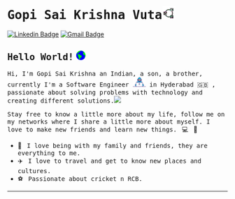 # <samp>Gopi Sai Krishna Vuta</samp><img src="https://github.com/SaiKrishnaVuta/SaiKrishnaVuta/blob/main/VGSK_LOGO.jpg" width="30px">

[![Linkedin Badge](https://img.shields.io/badge/LinkedIn-%230077B5.svg?&style=flat-square&logo=linkedin&logoColor=white&color=071A2C&link=https://www.linkedin.com/in/gopisaikrishnavuta/)](https://www.linkedin.com/in/gopisaikrishnavuta/)
[![Gmail Badge](https://img.shields.io/badge/Gmail-%231877F2.svg?&style=flat-square&logo=gmail&logoColor=white&color=071A2C&link=mailto:saikrishnavuta7@gmail.com)](saikrishnavuta7@gmail.com)

## <samp>Hello World!</samp> <img src="https://github.com/SaiKrishnaVuta/SaiKrishnaVuta/blob/main/earth.gif" width="22px">

<samp>Hi, I'm Gopi Sai Krishna an Indian, a son, a brother, currently I'm a Software Engineer <img src="https://github.com/SaiKrishnaVuta/SaiKrishnaVuta/blob/main/developer.gif" width="30px"> in Hyderabad 🇬🇧 , passionate about solving problems with technology and creating different solutions.</samp><img src="https://media.giphy.com/media/WUlplcMpOCEmTGBtBW/giphy.gif" width="24">

<samp>Stay free to know a little more about my life, follow me on my networks where I share a little more about myself. I love to make new friends and learn new things.</samp> &nbsp; 💻 &nbsp; 🚀

- 🏡 &nbsp; <samp>I love being with my family and friends, they are everything to me.</samp>
- ✈️ &nbsp; <samp>I love to travel and get to know new places and cultures.</samp>
- ⚽ &nbsp; <samp>Passionate about cricket n RCB.</samp>

---
